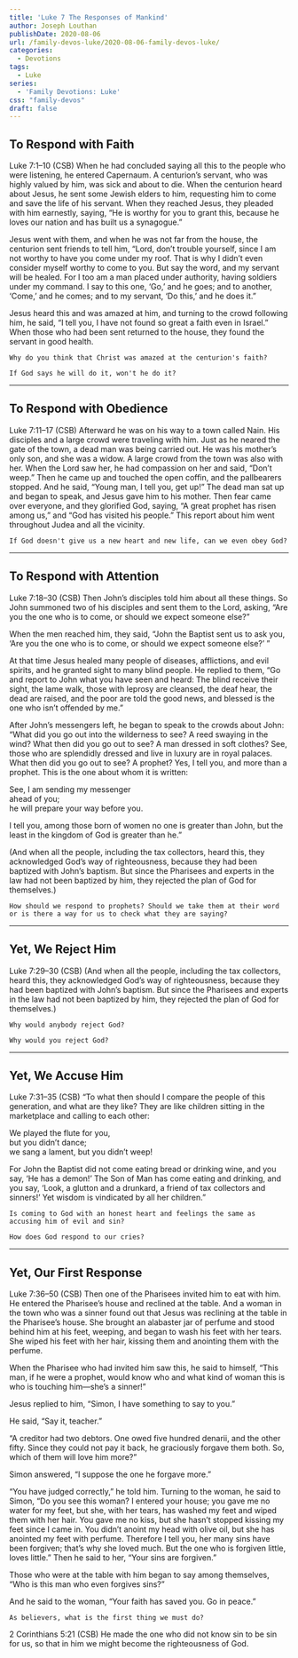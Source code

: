 ```yaml
---
title: 'Luke 7 The Responses of Mankind'
author: Joseph Louthan
publishDate: 2020-08-06
url: /family-devos-luke/2020-08-06-family-devos-luke/
categories:
  - Devotions
tags:
  - Luke
series:
  - 'Family Devotions: Luke'
css: "family-devos"
draft: false
---
```


## To Respond with Faith

Luke 7:1–10 (CSB) When he had concluded saying all this to the people who were listening, he entered Capernaum. A centurion’s servant, who was highly valued by him, was sick and about to die. When the centurion heard about Jesus, he sent some Jewish elders to him, requesting him to come and save the life of his servant. When they reached Jesus, they pleaded with him earnestly, saying, “He is worthy for you to grant this, because he loves our nation and has built us a synagogue.”

Jesus went with them, and when he was not far from the house, the centurion sent friends to tell him, “Lord, don’t trouble yourself, since I am not worthy to have you come under my roof. That is why I didn’t even consider myself worthy to come to you. But say the word, and my servant will be healed. For I too am a man placed under authority, having soldiers under my command. I say to this one, ‘Go,’ and he goes; and to another, ‘Come,’ and he comes; and to my servant, ‘Do this,’ and he does it.”

Jesus heard this and was amazed at him, and turning to the crowd following him, he said, “I tell you, I have not found so great a faith even in Israel.” When those who had been sent returned to the house, they found the servant in good health.

```text
Why do you think that Christ was amazed at the centurion's faith?

If God says he will do it, won't he do it?
```

------

## To Respond with Obedience

Luke 7:11–17 (CSB) Afterward he was on his way to a town called Nain. His disciples and a large crowd were traveling with him.  Just as he neared the gate of the town, a dead man was being carried out. He was his mother’s only son, and she was a widow. A large crowd from the town was also with her.  When the Lord saw her, he had compassion on her and said, “Don’t weep.”  Then he came up and touched the open coffin, and the pallbearers stopped. And he said, “Young man, I tell you, get up!”  The dead man sat up and began to speak, and Jesus gave him to his mother.  Then fear came over everyone, and they glorified God, saying, “A great prophet has risen among us,” and “God has visited his people.”  This report about him went throughout Judea and all the vicinity.

```text
If God doesn't give us a new heart and new life, can we even obey God?
```

------

## To Respond with Attention

Luke 7:18–30 (CSB) Then John’s disciples told him about all these things. So John summoned two of his disciples  and sent them to the Lord, asking, “Are you the one who is to come, or should we expect someone else?”

When the men reached him, they said, “John the Baptist sent us to ask you, ‘Are you the one who is to come, or should we expect someone else?’ ”

At that time Jesus healed many people of diseases, afflictions, and evil spirits, and he granted sight to many blind people.  He replied to them, “Go and report to John what you have seen and heard: The blind receive their sight, the lame walk, those with leprosy are cleansed, the deaf hear, the dead are raised, and the poor are told the good news,  and blessed is the one who isn’t offended by me.”

After John’s messengers left, he began to speak to the crowds about John: “What did you go out into the wilderness to see? A reed swaying in the wind?  What then did you go out to see? A man dressed in soft clothes? See, those who are splendidly dressed and live in luxury are in royal palaces.  What then did you go out to see? A prophet? Yes, I tell you, and more than a prophet.  This is the one about whom it is written:

See, I am sending my messenger  
ahead of you;  
he will prepare your way before you.

I tell you, among those born of women no one is greater than John, but the least in the kingdom of God is greater than he.”

(And when all the people, including the tax collectors, heard this, they acknowledged God’s way of righteousness, because they had been baptized with John’s baptism.  But since the Pharisees and experts in the law had not been baptized by him, they rejected the plan of God for themselves.)

```text
How should we respond to prophets? Should we take them at their word or is there a way for us to check what they are saying?
```

------

## Yet, We Reject Him

Luke 7:29–30 (CSB) (And when all the people, including the tax collectors, heard this, they acknowledged God’s way of righteousness, because they had been baptized with John’s baptism.  But since the Pharisees and experts in the law had not been baptized by him, they rejected the plan of God for themselves.)

```text
Why would anybody reject God?

Why would you reject God?
```

------

## Yet, We Accuse Him

Luke 7:31–35 (CSB) “To what then should I compare the people of this generation, and what are they like?  They are like children sitting in the marketplace and calling to each other:

We played the flute for you,  
but you didn’t dance;  
we sang a lament,
but you didn’t weep!

For John the Baptist did not come eating bread or drinking wine, and you say, ‘He has a demon!’  The Son of Man has come eating and drinking, and you say, ‘Look, a glutton and a drunkard, a friend of tax collectors and sinners!’  Yet wisdom is vindicated by all her children.”

```text
Is coming to God with an honest heart and feelings the same as accusing him of evil and sin?

How does God respond to our cries?
```

------

## Yet, Our First Response

Luke 7:36–50 (CSB) Then one of the Pharisees invited him to eat with him. He entered the Pharisee’s house and reclined at the table.  And a woman in the town who was a sinner found out that Jesus was reclining at the table in the Pharisee’s house. She brought an alabaster jar of perfume  and stood behind him at his feet, weeping, and began to wash his feet with her tears. She wiped his feet with her hair, kissing them and anointing them with the perfume.

When the Pharisee who had invited him saw this, he said to himself, “This man, if he were a prophet, would know who and what kind of woman this is who is touching him—she’s a sinner!”

Jesus replied to him, “Simon, I have something to say to you.”

He said, “Say it, teacher.”

“A creditor had two debtors. One owed five hundred denarii, and the other fifty.  Since they could not pay it back, he graciously forgave them both. So, which of them will love him more?”

Simon answered, “I suppose the one he forgave more.”

“You have judged correctly,” he told him.  Turning to the woman, he said to Simon, “Do you see this woman? I entered your house; you gave me no water for my feet, but she, with her tears, has washed my feet and wiped them with her hair.  You gave me no kiss, but she hasn’t stopped kissing my feet since I came in.  You didn’t anoint my head with olive oil, but she has anointed my feet with perfume.  Therefore I tell you, her many sins have been forgiven; that’s why she loved much. But the one who is forgiven little, loves little.”  Then he said to her, “Your sins are forgiven.”

Those who were at the table with him began to say among themselves, “Who is this man who even forgives sins?”

And he said to the woman, “Your faith has saved you. Go in peace.”

```text
As believers, what is the first thing we must do?
```

2 Corinthians 5:21 (CSB)  He made the one who did not know sin to be sin for us, so that in him we might become the righteousness of God.
